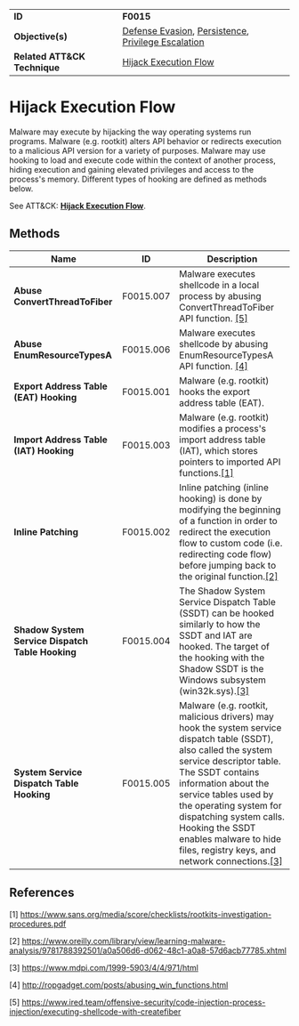 |||
|---|---|
|**ID**|**F0015**|
|**Objective(s)**|[Defense Evasion](../defense-evasion), [Persistence](../persistence), [Privilege Escalation](../privilege-escalation)|
|**Related ATT&CK Technique**|[Hijack Execution Flow](https://attack.mitre.org/techniques/T1574/)|


Hijack Execution Flow
=====================
Malware may execute by hijacking the way operating systems run programs. Malware (e.g. rootkit) alters API behavior or redirects execution to a malicious API version for a variety of purposes. Malware may use hooking to load and execute code within the context of another process, hiding execution and gaining elevated privileges and access to the process's memory. Different types of hooking are defined as methods below.

See ATT&CK: [**Hijack Execution Flow**](https://attack.mitre.org/techniques/T1574/).

Methods
-------
|Name|ID|Description|
|---|---|---|
|**Abuse ConvertThreadToFiber**|F0015.007|Malware executes shellcode in a local process by abusing ConvertThreadToFiber API function. [[5]](#5)|
|**Abuse EnumResourceTypesA**|F0015.006|Malware executes shellcode by abusing EnumResourceTypesA API function. [[4]](#4)|
|**Export Address Table (EAT) Hooking**|F0015.001|Malware (e.g. rootkit) hooks the export address table (EAT).|
|**Import Address Table (IAT) Hooking**|F0015.003|Malware (e.g. rootkit) modifies a process's import address table (IAT), which stores pointers to imported API functions.[[1]](#1)|
|**Inline Patching**|F0015.002|Inline patching (inline hooking) is done by modifying the beginning of a function in order to redirect the execution flow to custom code (i.e. redirecting code flow) before jumping back to the original function.[[2]](#2)|
|**Shadow System Service Dispatch Table Hooking**|F0015.004|The Shadow System Service Dispatch Table (SSDT) can be hooked similarly to how the SSDT and IAT are hooked. The target of the hooking with the Shadow SSDT is the Windows subsystem (win32k.sys).[[3]](#3)|
|**System Service Dispatch Table Hooking**|F0015.005|Malware (e.g. rootkit, malicious drivers) may hook the system service dispatch table (SSDT), also called the system service descriptor table. The SSDT contains information about the service tables used by the operating system for dispatching system calls. Hooking the SSDT enables malware to hide files, registry keys, and network connections.[[3]](#3)|

References
----------
<a name="1">[1]</a> https://www.sans.org/media/score/checklists/rootkits-investigation-procedures.pdf

<a name="2">[2]</a> https://www.oreilly.com/library/view/learning-malware-analysis/9781788392501/a0a506d6-d062-48c1-a0a8-57d6acb77785.xhtml

<a name="3">[3]</a> https://www.mdpi.com/1999-5903/4/4/971/html

<a name="4">[4]</a> http://ropgadget.com/posts/abusing_win_functions.html

<a name="5">[5]</a> https://www.ired.team/offensive-security/code-injection-process-injection/executing-shellcode-with-createfiber
